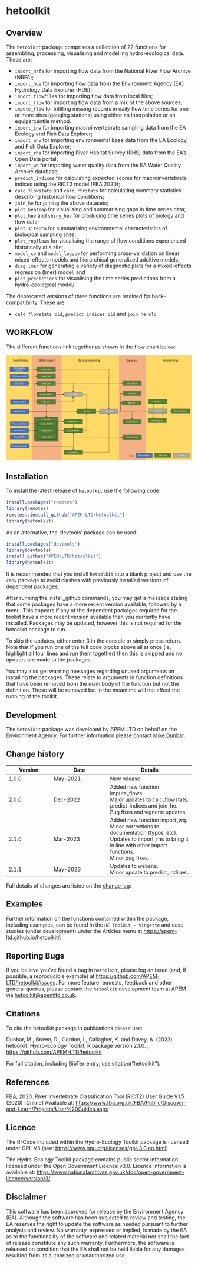 
<!-- README.md is generated from README.Rmd. Please edit that file -->

# hetoolkit

<!-- badges: start -->
<!-- badges: end -->

## Overview

The `hetoolkit` package comprises a collection of 22 functions for
assembling, processing, visualising and modelling hydro-ecological data.
These are:

-   `import_nrfa` for importing flow data from the National River Flow
    Archive (NRFA);
-   `import_hde` for importing flow data from the Environment Agency
    (EA) Hydrology Data Explorer (HDE);
-   `import_flowfiles` for importing flow data from local files;
-   `import_flow` for importing flow data from a mix of the above
    sources;
-   `impute_flow` for infilling missing records in daily flow time
    series for one or more sites (gauging stations) using either an
    interpolation or an equipercentile method.
-   `import_inv` for importing macroinvertebrate sampling data from the
    EA Ecology and Fish Data Explorer;
-   `import_env` for importing environmental base data from the EA
    Ecology and Fish Data Explorer;
-   `import_rhs` for importing River Habitat Survey (RHS) data from the
    EA’s Open Data portal;
-   `import_wq` for importing water quality data from the EA Water
    Quality Archive database;
-   `predict_indices` for calculating expected scores for
    macroinvertebrate indices using the RICT2 model (FBA 2020);
-   `calc_flowstats` and `calc_rfrstats` for calculating summary
    statistics describing historical flow conditions;
-   `join_he` for joining the above datasets;
-   `plot_heatmap` for visualising and summarising gaps in time series
    data;
-   `plot_hev` and `shiny_hev` for producing time series plots of
    biology and flow data;
-   `plot_sitepca` for summarising environmental characteristics of
    biological sampling sites;
-   `plot_rngflows` for visualising the range of flow conditions
    experienced historically at a site;
-   `model_cv` and `model_logocv` for performing cross-validation on
    linear mixed-effects models and hierarchical generalized additive
    models;
-   `diag_lmer` for generating a variety of diagnostic plots for a
    mixed-effects regression (lmer) model; and
-   `plot_predictions` for visualising the time series predictions from
    a hydro-ecological model/

The deprecated versions of three functions are retained for
back-compatibility. These are:

-   `calc_flowstats_old`, `predict_indices_old` and `join_he_old`

## WORKFLOW

The different functions link together as shown in the flow chart below:

![image info](./FlowChart_v01.png)

## Installation

To install the latest release of `hetoolkit` use the following code:

``` r
install.packages("remotes")
library(remotes)
remotes::install_github("APEM-LTD/hetoolkit")
library(hetoolkit)
```

As an alternative, the ‘devtools’ package can be used:

``` r
install.packages("devtools")
library(devtools)
install_github("APEM-LTD/hetoolkit")
library(hetoolkit)
```

It is recommended that you install `hetoolkit` into a blank project and
use the `renv` package to avoid clashes with previously installed
versions of dependent packages.

After running the install_github commands, you may get a message stating
that some packages have a more recent version available, followed by a
menu. This appears if any of the dependent packages required for the
toolkit have a more recent version available than you currently have
installed. Packages may be updated, however this is not required for the
hetoolkit package to run.

To skip the updates, either enter 3 in the console or simply press
return. Note that if you run one of the full code blocks above all at
once (ie, highlight all four lines and run them together) then this is
skipped and no updates are made to the packages.

You may also get warning messages regarding unused arguments on
installing the packages. These relate to arguments in function
definitions that have been removed from the main body of the function
but not the definition. These will be removed but in the meantime will
not affect the running of the toolkit.

## Development

The `hetoolkit` package was developed by APEM LTD on behalf on the
Environment Agency. For further information please contact [Mike
Dunbar](mailto:mike.dunbar@environment-agency.gov.uk).

## Change history

<table>
<colgroup>
<col style="width: 24%" />
<col style="width: 30%" />
<col style="width: 45%" />
</colgroup>
<thead>
<tr class="header">
<th>Version</th>
<th>Date</th>
<th>Details</th>
</tr>
</thead>
<tbody>
<tr class="odd">
<td>1.0.0</td>
<td>May-2021</td>
<td>New release</td>
</tr>
<tr class="even">
<td>2.0.0</td>
<td>Dec-2022</td>
<td>Added new function impute_flows.<br />
Major updates to calc_flowstats, predict_indices and join_he.<br />
Bug fixes and vignette updates.</td>
</tr>
<tr class="odd">
<td>2.1.0</td>
<td>Mar-2023</td>
<td>Added new function import_wq.<br />
Minor corrections to documentation (typos, etc).<br />
Updates to import_rhs to bring it in line with other import
functions.<br />
Minor bug fixes.</td>
</tr>
<tr class="even">
<td>2.1.1</td>
<td>May-2023</td>
<td>Updates to website.<br />
Minor update to predict_indices.</td>
</tr>
</tbody>
</table>

Full details of changes are listed on the [change
log](https://apem-ltd.github.io/hetoolkit/news/index.html):

## Examples

Further information on the functions contained within the package,
including examples, can be found in the `HE Toolkit - Vingette` and case
studies (under development) under the Articles menu at
<https://apem-ltd.github.io/hetoolkit/>.

## Reporting Bugs

If you believe you’ve found a bug in `hetoolkit`, please log an issue
(and, if possible, a reproducible example) at
<https://github.com/APEM-LTD/hetoolkit/issues>. For more feature
requests, feedback and other general queries, please contact the
`hetoolkit` development team at APEM via <hetoolkit@apemltd.co.uk>.

## Citations

To cite the hetoolkit package in publications please use:

Dunbar, M., Brown, R., Gordon, I., Gallagher, K. and Davey, A. (2023)
hetoolkit: Hydro-Ecology Toolkit, R package version 2.1.0. ;
<https://github.com/APEM-LTD/hetoolkit>

For full citation, including BibTex entry, use citation(“hetoolkit”).

## References

FBA, 2020. River Invertebrate Classification Tool (RICT2) User Guide
V1.5 (2020) \[Online\] Available at:
<https://www.fba.org.uk/FBA/Public/Discover-and-Learn/Projects/User%20Guides.aspx>

## Licence

The R-Code included within the Hydro-Ecology Toolkit package is licensed
under GPL-V3 (see: <https://www.gnu.org/licenses/gpl-3.0.en.html>).

The Hydro-Ecology Toolkit package contains public sector information
licensed under the Open Government Licence v3.0. Licence information is
available at:
<https://www.nationalarchives.gov.uk/doc/open-government-licence/version/3/>

## Disclaimer

This software has been approved for release by the Environment Agency
(EA). Although the software has been subjected to review and testing,
the EA reserves the right to update the software as needed pursuant to
further analysis and review. No warranty, expressed or implied, is made
by the EA as to the functionality of the software and related material
nor shall the fact of release constitute any such warranty. Furthermore,
the software is released on condition that the EA shall not be held
liable for any damages resulting from its authorized or unauthorized
use.

